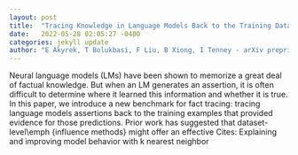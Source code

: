 ```yaml
---
layout: post
title:  "Tracing Knowledge in Language Models Back to the Training Data"
date:   2022-05-28 02:05:27 -0400
categories: jekyll update
author: "E Akyrek, T Bolukbasi, F Liu, B Xiong, I Tenney - arXiv preprint arXiv , 2022"
---
```

Neural language models (LMs) have been shown to memorize a great deal of factual knowledge. But when an LM generates an assertion, it is often difficult to determine where it learned this information and whether it is true. In this paper, we introduce a new benchmark for fact tracing: tracing language models  assertions back to the training examples that provided evidence for those predictions. Prior work has suggested that dataset-level\emph {influence methods} might offer an effective  Cites: Explaining and improving model behavior with k nearest neighbor 